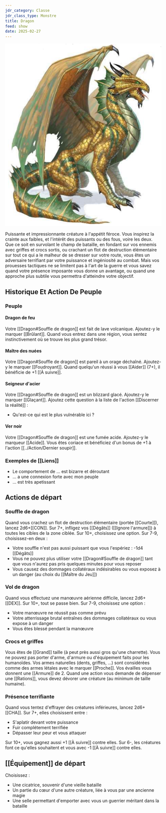 ```yaml
---
jdr_category: Classe
jdr_class_type: Monstre
title: Dragon
feed: show
date: 2025-02-27
---
```


![Dragon jaune et vert](/assets/img/classes/monstres/Dragon.png)

Puissante et impressionnante créature à l'appétit féroce. Vous inspirez la crainte aux faibles, et l'intérêt des puissants ou des fous, voire les deux.
Que ce soit en survolant le champ de bataille, en fondant sur vos ennemis avec griffes et crocs sortis, ou crachant un flot de destruction élémentaire sur tout ce qui a le malheur de se dresser sur votre route, vous êtes un adversaire terrifiant par votre puissance et ingéniosité au combat.
Mais vos prouesses tactiques ne se limitent pas à l'art de la guerre et vous savez quand votre présence imposante vous donne un avantage, ou quand une approche plus subtile vous permettra d'atteindre votre objectif.

## Historique Et Action De Peuple

### Peuple

#### Dragon de feu

Votre [[Dragon#Souffle de dragon]] est fait de lave volcanique. Ajoutez-y le marquer [[Brûlant]]. Quand vous entrez dans une région, vous sentez instinctivement où se trouve les plus grand trésor.

#### Maître des nuées

Votre [[Dragon#Souffle de dragon]] est pareil à un orage déchaîné. Ajoutez-y le marquer [[Foudroyant]]. Quand quelqu'un réussi à vous [[Aider]] (7+), il bénéficie de +1 [[À suivre]].

#### Seigneur d'acier

Votre [[Dragon#Souffle de dragon]] est un blizzard glacé. Ajoutez-y le marquer [[Glaçant]]. Ajoutez cette question à la liste de l'action [[Discerner la réalité]] :

- Qu'est-ce qui est le plus vulnérable ici ?

#### Ver noir

Votre [[Dragon#Souffle de dragon]] est une fumée acide. Ajoutez-y le marqueur [[Acide]]. Vous êtes coriace et bénéficiez d'un bonus de +1 à l'action [[../Action/Dernier soupir]].

### Exemples de [[Liens]]

- Le comportement de … est bizarre et déroutant
- … a une connexion forte avec mon peuple
- … est très apetissant

## Actions de départ

### Souffle de dragon

Quand vous crachez un flot de destruction élémentaire (portée [[Courte]]), lancez 2d6+[[CON]]. Sur 7+, infligez vos [[Dégâts]] ([[Ignore l'armure]]) à toutes les cibles de la zone ciblée. Sur 10+, choisissez une option. Sur 7-9, choisissez-en deux :

- Votre souffle n'est pas aussi puissant que vous l'espériez : -1d4 [[Dégâts]]
- Vous ne pouvez plus utiliser votre [[Dragon#Souffle de dragon]] tant que vous n'aurez pas pris quelques minutes pour vous reposer
- Vous causez des dommages collatéraux indésirables ou vous exposez à un danger (au choix du [[Maître du Jeu]])

### Vol de dragon

Quand vous effectuez une manœuvre aérienne difficile, lancez 2d6+[[DEX]]. Sur 10+, tout se passe bien. Sur 7-9, choisissez une option :

- Votre manœuvre ne réussit pas comme prévu
- Votre atterrissage brutal entraînes des dommages collatéraux ou vous expose à un danger
- Vous êtes blessé pendant la manœuvre

### Crocs et griffes

Vous êtes de [[Grand]] taille (à peut près aussi gros qu'une charrette). Vous ne pouvez pas porter d'arme, d'armure ou d'équipement faits pour les humanoïdes. Vos armes naturelles (dents, griffes, …) sont considérées comme des armes létales avec le marquer [[Proche]]. Vos évailles vous donnent une [[Armure]] de 2. Quand une action vous demande de dépenser une [[Rations]], vous devez dévorer une créature (au minimum de taille humaine).

### Présence terrifiante

Quand vous tentez d'effrayer des créatures inférieures, lancez 2d6+[[CHA]]. Sur 7+, elles choisissent entre :

- S'aplatir devant votre puissance
- Fuir complétement terrifiée
- Dépasser leur peur et vous attaquer

Sur 10+, vous gagnez aussi +1 [[À suivre]] contre elles. Sur 6-, les créatures font ce qu'elles souhaitent et vous avec -1 [[À suivre]] contre elles.

## [[Équipement]] de départ

Choisissez :

- Une cicatrice, souvenir d'une vieille bataille
- Un partie du cœur d'une autre créature, liée à vous par une ancienne magie
- Une selle permettant d'emporter avec vous un guerrier méritant dans la bataille
